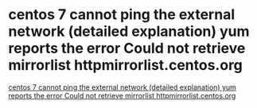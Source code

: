 # centos 7 cannot ping the external network (detailed explanation) yum reports the error Could not retrieve mirrorlist httpmirrorlist.centos.org
[centos 7 cannot ping the external network (detailed explanation) yum reports the error Could not retrieve mirrorlist httpmirrorlist.centos.org](https://aiwithcloud.com/2022/09/15/centos_7_cannot_ping_the_external_network_detailed_explanation_yum_reports_the_error_could_not_retrieve_mirrorlist_httpmirrorlist-centos-org/)